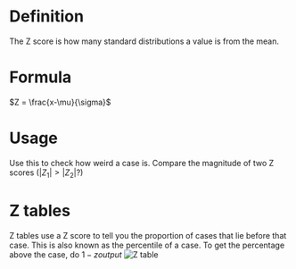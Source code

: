 # Definition
The Z score is how many standard distributions a value is from the mean.

# Formula
$Z = \frac{x-\mu}{\sigma}$

# Usage
Use this to check how weird a case is. Compare the magnitude of two Z scores ($|Z_1| > |Z_2|$?)

# Z tables
Z tables use a Z score to tell you the proportion of cases that lie before that case. This is also known as the percentile of a case. To get the percentage above the case, do $1 - z output$
![Z table](https://i0.wp.com/zoebeesley.com/wp-content/uploads/2018/11/z-table21.png?resize=611%2C823&ssl=1)

